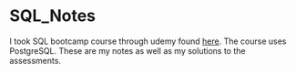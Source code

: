 # SQL_Notes
I took SQL bootcamp course through udemy found [here](https://www.udemy.com/the-complete-sql-bootcamp/learn/v4/overview). The course uses PostgreSQL. These are my notes as well as my solutions to the assessments.